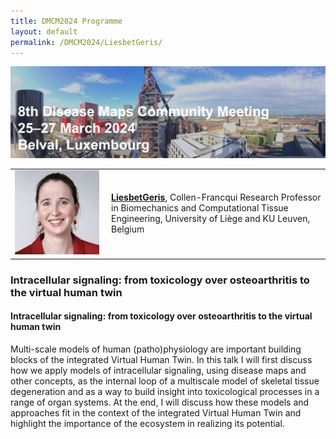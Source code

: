 ```yaml
---
title: DMCM2024 Programme
layout: default
permalink: /DMCM2024/LiesbetGeris/
---
```


<img src="/images/places/Belval08.jpg"/>

<table>
  <tr>
    <td style="width: 140px;">
      <img src="/images/teamhq/LiesbetGeris.jpg" width="135"/></td>
    <td> 
      <a href="http://www.biomech.ulg.ac.be/team/liesbet-geris/" target="_blank"><b>LiesbetGeris</b></a>, Collen-Francqui Research Professor in Biomechanics and Computational Tissue Engineering, University of Liège and KU Leuven, Belgium
    </td>
  </tr> 
</table>

### Intracellular signaling: from toxicology over osteoarthritis to the virtual human twin

#### Intracellular signaling: from toxicology over osteoarthritis to the virtual human twin

Multi-scale models of human (patho)physiology are important building blocks of the integrated  Virtual Human Twin. In this talk I will first discuss how we apply models of intracellular signaling, using disease maps and other concepts, as the internal loop of a multiscale model of skeletal tissue degeneration and as a way to build insight into toxicological processes in a range of organ systems. At the end, I will discuss how these models and approaches fit in the context of the integrated Virtual Human Twin and highlight the importance of the ecosystem in realizing its potential.
